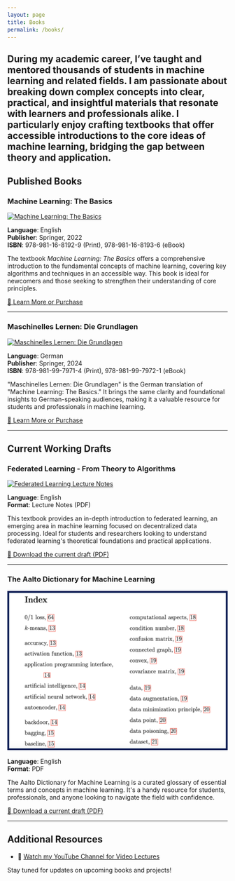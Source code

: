 ```yaml
---
layout: page
title: Books
permalink: /books/
---
```


During my academic career, I’ve taught and mentored thousands of students in machine learning and related fields. 
I am passionate about breaking down complex concepts into clear, practical, and insightful materials that resonate 
with learners and professionals alike. I particularly enjoy crafting textbooks that offer accessible introductions to the 
core ideas of machine learning, bridging the gap between theory and application.
---

## **Published Books**

### **Machine Learning: The Basics**

[![Machine Learning: The Basics](https://media.springernature.com/w200/springer-static/cover/book/9789811681936.jpg)](https://link.springer.com/book/10.1007/978-981-16-8193-6)

**Language**: English  
**Publisher**: Springer, 2022  
**ISBN**: 978-981-16-8192-9 (Print), 978-981-16-8193-6 (eBook)  

The textbook *Machine Learning: The Basics* offers a comprehensive introduction to the fundamental 
concepts of machine learning, covering key algorithms and techniques in an accessible way. This book 
is ideal for newcomers and those seeking to strengthen their understanding of core principles.

[📖 Learn More or Purchase](https://link.springer.com/book/10.1007/978-981-16-8193-6)

---

### **Maschinelles Lernen: Die Grundlagen**

[![Maschinelles Lernen: Die Grundlagen](https://media.springernature.com/w200/springer-static/cover/book/9789819979721.jpg)](https://link.springer.com/book/10.1007/978-981-99-7972-1)

**Language**: German  
**Publisher**: Springer, 2024  
**ISBN**: 978-981-99-7971-4 (Print), 978-981-99-7972-1 (eBook)  

"Maschinelles Lernen: Die Grundlagen" is the German translation of "Machine Learning: The Basics." It brings the 
same clarity and foundational insights to German-speaking audiences, making it a valuable resource for students 
and professionals in machine learning.

[📖 Learn More or Purchase](https://link.springer.com/book/10.1007/978-981-99-7972-1)

---

## **Current Working Drafts**

### **Federated Learning - From Theory to Algorithms**

[![Federated Learning Lecture Notes](https://img.icons8.com/ios/250/federated-learning.png)](https://github.com/alexjungaalto/FederatedLearning/blob/main/material/FL_LectureNotes.pdf)

**Language**: English  
**Format**: Lecture Notes (PDF)  

This textbook provides an in-depth introduction to federated learning, an emerging area in 
machine learning focused on decentralized data processing. Ideal for students and researchers 
looking to understand federated learning's theoretical foundations and practical applications.

[📄 Download the current draft (PDF)](https://github.com/alexjungaalto/FederatedLearning/blob/main/material/FL_LectureNotes.pdf)

---

### **The Aalto Dictionary for Machine Learning**

![The Aalto Dictionary for Machine Learning](images/ADictMLSnapshot.png) 

**Language**: English  
**Format**: PDF  

The Aalto Dictionary for Machine Learning is a curated glossary of essential terms and concepts in machine learning. 
It's a handy resource for students, professionals, and anyone looking to navigate the field with confidence.

[📄 Download a current draft (PDF)](https://aaltodictionaryofml.github.io/ADictML.pdf)

---

## Additional Resources

- 🎥 [Watch my YouTube Channel for Video Lectures](https://www.youtube.com/@alexjung111)  


Stay tuned for updates on upcoming books and projects!
